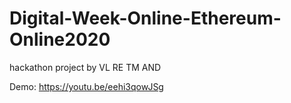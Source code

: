 # Digital-Week-Online-Ethereum-Online2020
hackathon project by VL RE TM AND

Demo:
https://youtu.be/eehi3qowJSg
